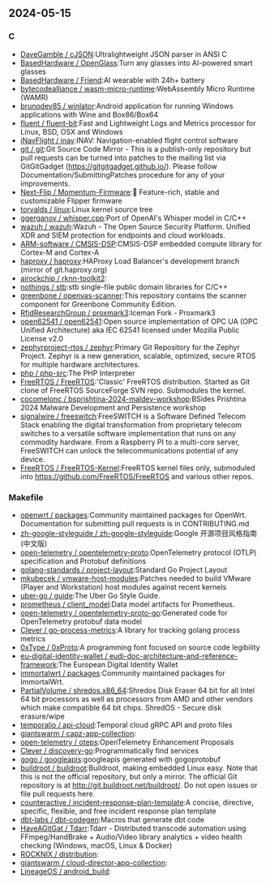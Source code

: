 ## 2024-05-15

### C

* [DaveGamble / cJSON](https://github.com/DaveGamble/cJSON):Ultralightweight JSON parser in ANSI C
* [BasedHardware / OpenGlass](https://github.com/BasedHardware/OpenGlass):Turn any glasses into AI-powered smart glasses
* [BasedHardware / Friend](https://github.com/BasedHardware/Friend):AI wearable with 24h+ battery
* [bytecodealliance / wasm-micro-runtime](https://github.com/bytecodealliance/wasm-micro-runtime):WebAssembly Micro Runtime (WAMR)
* [brunodev85 / winlator](https://github.com/brunodev85/winlator):Android application for running Windows applications with Wine and Box86/Box64
* [fluent / fluent-bit](https://github.com/fluent/fluent-bit):Fast and Lightweight Logs and Metrics processor for Linux, BSD, OSX and Windows
* [iNavFlight / inav](https://github.com/iNavFlight/inav):INAV: Navigation-enabled flight control software
* [git / git](https://github.com/git/git):Git Source Code Mirror - This is a publish-only repository but pull requests can be turned into patches to the mailing list via GitGitGadget (https://gitgitgadget.github.io/). Please follow Documentation/SubmittingPatches procedure for any of your improvements.
* [Next-Flip / Momentum-Firmware](https://github.com/Next-Flip/Momentum-Firmware):🐬 Feature-rich, stable and customizable Flipper firmware
* [torvalds / linux](https://github.com/torvalds/linux):Linux kernel source tree
* [ggerganov / whisper.cpp](https://github.com/ggerganov/whisper.cpp):Port of OpenAI's Whisper model in C/C++
* [wazuh / wazuh](https://github.com/wazuh/wazuh):Wazuh - The Open Source Security Platform. Unified XDR and SIEM protection for endpoints and cloud workloads.
* [ARM-software / CMSIS-DSP](https://github.com/ARM-software/CMSIS-DSP):CMSIS-DSP embedded compute library for Cortex-M and Cortex-A
* [haproxy / haproxy](https://github.com/haproxy/haproxy):HAProxy Load Balancer's development branch (mirror of git.haproxy.org)
* [airockchip / rknn-toolkit2](https://github.com/airockchip/rknn-toolkit2):
* [nothings / stb](https://github.com/nothings/stb):stb single-file public domain libraries for C/C++
* [greenbone / openvas-scanner](https://github.com/greenbone/openvas-scanner):This repository contains the scanner component for Greenbone Community Edition.
* [RfidResearchGroup / proxmark3](https://github.com/RfidResearchGroup/proxmark3):Iceman Fork - Proxmark3
* [open62541 / open62541](https://github.com/open62541/open62541):Open source implementation of OPC UA (OPC Unified Architecture) aka IEC 62541 licensed under Mozilla Public License v2.0
* [zephyrproject-rtos / zephyr](https://github.com/zephyrproject-rtos/zephyr):Primary Git Repository for the Zephyr Project. Zephyr is a new generation, scalable, optimized, secure RTOS for multiple hardware architectures.
* [php / php-src](https://github.com/php/php-src):The PHP Interpreter
* [FreeRTOS / FreeRTOS](https://github.com/FreeRTOS/FreeRTOS):'Classic' FreeRTOS distribution. Started as Git clone of FreeRTOS SourceForge SVN repo. Submodules the kernel.
* [cocomelonc / bsprishtina-2024-maldev-workshop](https://github.com/cocomelonc/bsprishtina-2024-maldev-workshop):BSides Prishtina 2024 Malware Development and Persistence workshop
* [signalwire / freeswitch](https://github.com/signalwire/freeswitch):FreeSWITCH is a Software Defined Telecom Stack enabling the digital transformation from proprietary telecom switches to a versatile software implementation that runs on any commodity hardware. From a Raspberry PI to a multi-core server, FreeSWITCH can unlock the telecommunications potential of any device.
* [FreeRTOS / FreeRTOS-Kernel](https://github.com/FreeRTOS/FreeRTOS-Kernel):FreeRTOS kernel files only, submoduled into https://github.com/FreeRTOS/FreeRTOS and various other repos.

### Makefile

* [openwrt / packages](https://github.com/openwrt/packages):Community maintained packages for OpenWrt. Documentation for submitting pull requests is in CONTRIBUTING.md
* [zh-google-styleguide / zh-google-styleguide](https://github.com/zh-google-styleguide/zh-google-styleguide):Google 开源项目风格指南 (中文版)
* [open-telemetry / opentelemetry-proto](https://github.com/open-telemetry/opentelemetry-proto):OpenTelemetry protocol (OTLP) specification and Protobuf definitions
* [golang-standards / project-layout](https://github.com/golang-standards/project-layout):Standard Go Project Layout
* [mkubecek / vmware-host-modules](https://github.com/mkubecek/vmware-host-modules):Patches needed to build VMware (Player and Workstation) host modules against recent kernels
* [uber-go / guide](https://github.com/uber-go/guide):The Uber Go Style Guide.
* [prometheus / client_model](https://github.com/prometheus/client_model):Data model artifacts for Prometheus.
* [open-telemetry / opentelemetry-proto-go](https://github.com/open-telemetry/opentelemetry-proto-go):Generated code for OpenTelemetry protobuf data model
* [Clever / go-process-metrics](https://github.com/Clever/go-process-metrics):A library for tracking golang process metrics
* [0xType / 0xProto](https://github.com/0xType/0xProto):A programming font focused on source code legibility
* [eu-digital-identity-wallet / eudi-doc-architecture-and-reference-framework](https://github.com/eu-digital-identity-wallet/eudi-doc-architecture-and-reference-framework):The European Digital Identity Wallet
* [immortalwrt / packages](https://github.com/immortalwrt/packages):Community maintained packages for ImmortalWrt.
* [PartialVolume / shredos.x86_64](https://github.com/PartialVolume/shredos.x86_64):Shredos Disk Eraser 64 bit for all Intel 64 bit processors as well as processors from AMD and other vendors which make compatible 64 bit chips. ShredOS - Secure disk erasure/wipe
* [temporalio / api-cloud](https://github.com/temporalio/api-cloud):Temporal cloud gRPC API and proto files
* [giantswarm / capz-app-collection](https://github.com/giantswarm/capz-app-collection):
* [open-telemetry / oteps](https://github.com/open-telemetry/oteps):OpenTelemetry Enhancement Proposals
* [Clever / discovery-go](https://github.com/Clever/discovery-go):Programmatically find services
* [gogo / googleapis](https://github.com/gogo/googleapis):googleapis generated with gogoprotobuf
* [buildroot / buildroot](https://github.com/buildroot/buildroot):Buildroot, making embedded Linux easy. Note that this is not the official repository, but only a mirror. The official Git repository is at http://git.buildroot.net/buildroot/. Do not open issues or file pull requests here.
* [counteractive / incident-response-plan-template](https://github.com/counteractive/incident-response-plan-template):A concise, directive, specific, flexible, and free incident response plan template
* [dbt-labs / dbt-codegen](https://github.com/dbt-labs/dbt-codegen):Macros that generate dbt code
* [HaveAGitGat / Tdarr](https://github.com/HaveAGitGat/Tdarr):Tdarr - Distributed transcode automation using FFmpeg/HandBrake + Audio/Video library analytics + video health checking (Windows, macOS, Linux & Docker)
* [ROCKNIX / distribution](https://github.com/ROCKNIX/distribution):
* [giantswarm / cloud-director-app-collection](https://github.com/giantswarm/cloud-director-app-collection):
* [LineageOS / android_build](https://github.com/LineageOS/android_build):

